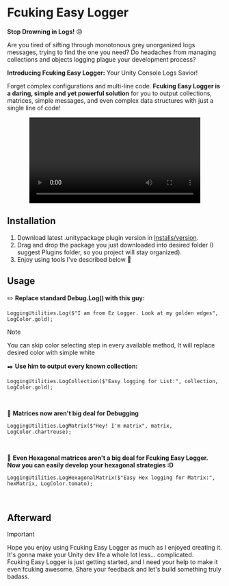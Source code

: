 # Fcuking Easy Logger
<b>Stop Drowning in Logs!</b> :angry:

Are you tired of sifting through monotonous grey unorganized logs messages, trying to find the one you need? Do headaches from managing collections and objects logging plague your development process?

<b>Introducing Fcuking Easy Logger:</b> Your Unity Console Logs Savior!

Forget complex configurations and multi-line code. <b>Fcuking Easy Logger is a daring, simple and yet powerful solution</b> for you to output collections, matrices, simple messages, and even complex data structures with just a single line of code!

<p align="center">
  <video src="https://github.com/vladfrolovv/fcuking-easy-logger/assets/94003248/c977cc61-6ff0-4ba5-8859-f1e0bfdd9187" width="400"/>
</p>

## Installation
1. Download latest .unitypackage plugin version in [Installs/version](https://github.com/vladfrolovv/fcuking-easy-logger/blob/vfrolov/demo-client/Installs/fez-logger-0.0.1.unitypackage).
2. Drag and drop the package you just downloaded into desired folder (I suggest Plugins folder, so you project will stay organized).
3. Enjoy using tools I've described below :kiss: <br>

## Usage

:pencil2: <b>Replace standard Debug.Log() with this guy:</b>
```
LoggingUtilities.Log($"I am from Ez Logger. Look at my golden edges", LogColor.gold);
```
>[!NOTE]
>You can skip color selecting step in every available method, It will replace desired color with simple white


:black_nib: <b>Use him to output every known collection:</b>
```
LoggingUtilities.LogCollection($"Easy logging for List:", collection, LogColor.gold);
```
 <br>

:triangular_ruler: <b>Matrices now aren't big deal for Debugging</b>
```
LoggingUtilities.LogMatrix($"Hey! I'm matrix", matrix, LogColor.chartreuse);
```
<br>

:book: <b>Even Hexagonal matrices aren't a big deal for Fcuking Easy Logger. Now you can easily develop your hexagonal strategies :D</b>
```
LoggingUtilities.LogHexagonalMatrix($"Easy Hex logging for Matrix:", hexMatrix, LogColor.tomato);
```
<br>

## Afterward
>[!IMPORTANT]
>Hope you enjoy using Fcuking Easy Logger as much as I enjoyed creating it. It's gonna make your Unity dev life a whole lot less... complicated. </br>
>Fcuking Easy Logger is just getting started, and I need your help to make it even fcuking awesome. Share your feedback and let's build something truly badass.
